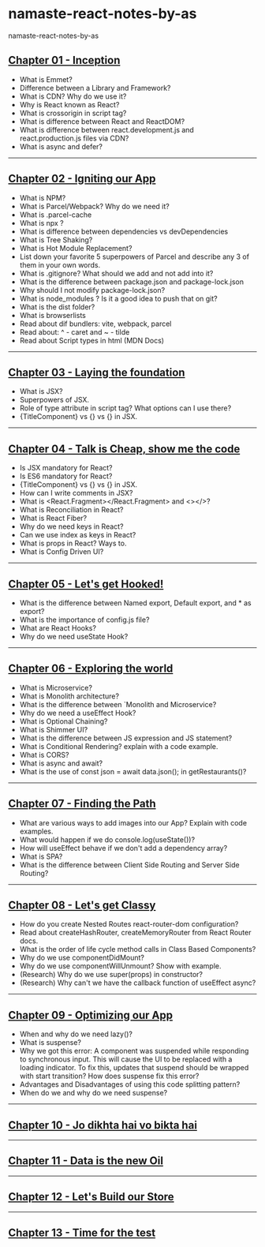 # namaste-react-notes-by-as
namaste-react-notes-by-as

## [Chapter 01 - Inception](https://github.com/infoofajit/namaste-react-notes-by-as/tree/main/Chapter%2001)
- What is Emmet?
- Difference between a Library and Framework?
- What is CDN? Why do we use it?
- Why is React known as React?
- What is crossorigin in script tag?
- What is difference between React and ReactDOM?
- What is difference between react.development.js and react.production.js files via CDN?
- What is async and defer?

---

## [Chapter 02 - Igniting our App]()
- What is NPM?
- What is Parcel/Webpack? Why do we need it?
- What is .parcel-cache
- What is npx ?
- What is difference between dependencies vs devDependencies
- What is Tree Shaking?
- What is Hot Module Replacement?
- List down your favorite 5 superpowers of Parcel and describe any 3 of them in your own words.
- What is .gitignore? What should we add and not add into it?
- What is the difference between package.json and package-lock.json
- Why should I not modify package-lock.json?
- What is node_modules ? Is it a good idea to push that on git?
- What is the dist folder?
- What is browserlists
- Read about dif bundlers: vite, webpack, parcel
- Read about: ^ - caret and ~ - tilde
- Read about Script types in html (MDN Docs)

---

## [Chapter 03 - Laying the foundation]()
- What is JSX?
- Superpowers of JSX.
- Role of type attribute in script tag? What options can I use there?
- {TitleComponent} vs {<TitleComponent/>} vs {<TitleComponent></TitleComponent>} in JSX.

---

## [Chapter 04 - Talk is Cheap, show me the code]()
- Is JSX mandatory for React?
- Is ES6 mandatory for React?
- {TitleComponent} vs {<TitleComponent/>} vs {<TitleComponent></TitleComponent>} in JSX.
- How can I write comments in JSX?
- What is <React.Fragment></React.Fragment> and <></>?
- What is Reconciliation in React?
- What is React Fiber?
- Why do we need keys in React?
- Can we use index as keys in React?
- What is props in React? Ways to.
- What is Config Driven UI?

---

## [Chapter 05 - Let's get Hooked!]()
- What is the difference between Named export, Default export, and * as export?
- What is the importance of config.js file?
- What are React Hooks?
- Why do we need useState Hook?

---

## [Chapter 06 - Exploring the world]()
- What is Microservice?
- What is Monolith architecture?
- What is the difference between `Monolith and Microservice?
- Why do we need a useEffect Hook?
- What is Optional Chaining?
- What is Shimmer UI?
- What is the difference between JS expression and JS statement?
- What is Conditional Rendering? explain with a code example.
- What is CORS?
- What is async and await?
- What is the use of const json = await data.json(); in getRestaurants()?

---

## [Chapter 07 - Finding the Path]()
- What are various ways to add images into our App? Explain with code examples.
- What would happen if we do console.log(useState())?
- How will useEffect behave if we don't add a dependency array?
- What is SPA?
- What is the difference between Client Side Routing and Server Side Routing?

---

## [Chapter 08 - Let's get Classy]()
- How do you create Nested Routes react-router-dom configuration?
- Read about createHashRouter, createMemoryRouter from React Router docs.
- What is the order of life cycle method calls in Class Based Components?
- Why do we use componentDidMount?
- Why do we use componentWillUnmount? Show with example.
- (Research) Why do we use super(props) in constructor?
- (Research) Why can't we have the callback function of useEffect async?

---

## [Chapter 09 - Optimizing our App]()
- When and why do we need lazy()?
- What is suspense?
- Why we got this error: A component was suspended while responding to synchronous input. This will cause the UI to be replaced with a loading indicator. To fix this, updates that suspend should be wrapped with start transition? How does suspense fix this error?
- Advantages and Disadvantages of using this code splitting pattern?
- When do we and why do we need suspense?

---

## [Chapter 10 - Jo dikhta hai vo bikta hai]()

---

## [Chapter 11 - Data is the new Oil]()

---

## [Chapter 12 - Let's Build our Store]()

---

## [Chapter 13 - Time for the test]()

